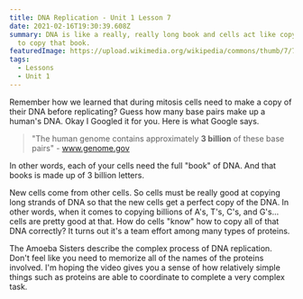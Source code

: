 ```yaml
---
title: DNA Replication - Unit 1 Lesson 7
date: 2021-02-16T19:30:39.608Z
summary: DNA is like a really, really long book and cells act like copy machines
  to copy that book.
featuredImage: https://upload.wikimedia.org/wikipedia/commons/thumb/7/70/DNA_replication_split.svg/320px-DNA_replication_split.svg.png
tags:
  - Lessons
  - Unit 1
---
```

Remember how we learned that during mitosis cells need to make a copy of their DNA before replicating? Guess how many base pairs make up a human's DNA. Okay I Googled it for you. Here is what Google says.

> "The human genome contains approximately **3 billion** of these base pairs" - www.genome.gov

In other words, each of your cells need the full "book" of DNA. And that books is made up of 3 billion letters. 

New cells come from other cells. So cells must be really good at copying long strands of DNA so that the new cells get a perfect copy of the DNA. In other words, when it comes to copying billions of A's, T's, C's, and G's... cells are pretty good at that. How do cells "know" how to copy all of that DNA correctly? It turns out it's a team effort among many types of proteins.

The Amoeba Sisters describe the complex process of DNA replication. Don't feel like you need to memorize all of the names of the proteins involved. I'm hoping the video gives you a sense of how relatively simple things such as proteins are able to coordinate to complete a very complex task.